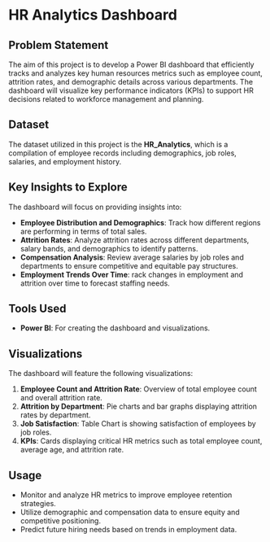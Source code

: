 # HR Analytics Dashboard

## Problem Statement
The aim of this project is to develop a Power BI dashboard that efficiently tracks and analyzes key human resources metrics such as employee count, attrition rates, and demographic details across various departments. The dashboard will visualize key performance indicators (KPIs) to support HR decisions related to workforce management and planning.

## Dataset
The dataset utilized in this project is the **HR_Analytics**, which is a compilation of employee records including demographics, job roles, salaries, and employment history.

## Key Insights to Explore
The dashboard will focus on providing insights into:

- **Employee Distribution and Demographics**: Track how different regions are performing in terms of total sales.
- **Attrition Rates**: Analyze attrition rates across different departments, salary bands, and demographics to identify patterns.
- **Compensation Analysis**: Review average salaries by job roles and departments to ensure competitive and equitable pay structures.
- **Employment Trends Over Time**: rack changes in employment and attrition over time to forecast staffing needs.



## Tools Used
- **Power BI**: For creating the dashboard and visualizations.

## Visualizations
The dashboard will feature the following visualizations:

1. **Employee Count and Attrition Rate**: Overview of total employee count and overall attrition rate.
2. **Attrition by Department**: Pie charts and bar graphs displaying attrition rates by department.
3. **Job Satisfaction**: Table Chart is showing satisfaction of employees by job roles. 
4. **KPIs**: Cards displaying critical HR metrics such as total employee count, average age, and attrition rate.

## Usage
- Monitor and analyze HR metrics to improve employee retention strategies.
- Utilize demographic and compensation data to ensure equity and competitive positioning.
- Predict future hiring needs based on trends in employment data.
